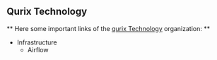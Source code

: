 ## Qurix Technology 


** Here some important links of the [qurix Technology](https://www.qurix.tech/) organization: **

- Infrastructure
  - Airflow
